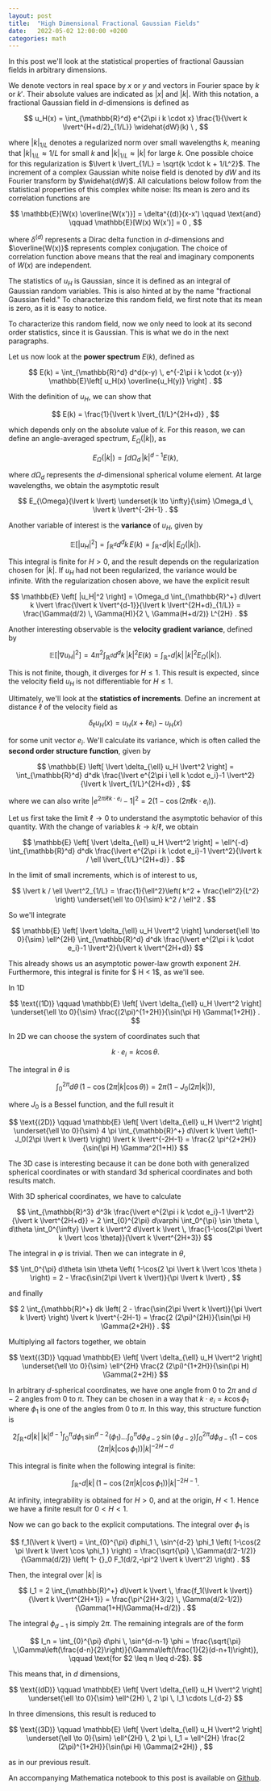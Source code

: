 ```yaml
---
layout: post
title:  "High Dimensional Fractional Gaussian Fields"
date:   2022-05-02 12:00:00 +0200
categories: math
---
```


In this post we'll look at the statistical properties of fractional Gaussian fields in arbitrary dimensions.

We denote vectors in real space by $x$ or $y$ and vectors in Fourier space by $k$ or $k'$. Their absolute values are indicated as $\lvert x \lvert$ and $\lvert k \lvert$. With this notation, a fractional Gaussian field in $d$-dimensions is defined as

$$
u_H(x) = \int_{\mathbb{R}^d} e^{2\pi i k \cdot x} \frac{1}{\lvert k \lvert^{H+d/2}_{1/L}} \widehat{dW}(k) \ ,
$$

where $\lvert k \lvert_{1/L}$ denotes a regularized norm over small wavelengths $k$, meaning that $\lvert k \lvert_{1/L} \approx 1/L$ for small $k$ and $\lvert k \lvert_{1/L} \approx \lvert k \lvert$ for large $k$. One possible choice for this regularization is $\lvert k \lvert_{1/L} = \sqrt{k \cdot k + 1/L^2}$. The increment of a complex Gaussian white noise field is denoted by $dW$ and its Fourier transform by $\widehat{dW}$. All calculations below follow from the statistical properties of this complex white noise: Its mean is zero and its correlation functions are

$$
\mathbb{E}[W(x) \overline{W(x')}] = \delta^{(d)}(x-x') \qquad \text{and} \qquad \mathbb{E}[W(x) W(x')] = 0 ,
$$

where $\delta^{(d)}$ represents a Dirac delta function in $d$-dimensions and $\overline{W(x)}$ represents complex conjugation. The choice of correlation function above means that the real and imaginary components of $W(x)$ are independent.

The statistics of $u_H$ is Gaussian, since it is defined as an integral of Gaussian random variables. This is also hinted at by the name "fractional Gaussian field." To characterize this random field, we first note that its mean is zero, as it is easy to notice.

To characterize this random field, now we only need to look at its second order statistics, since it is Gaussian. This is what we do in the next paragraphs.

Let us now look at the **power spectrum** $E(k)$, defined as

$$
E(k) = \int_{\mathbb{R}^d} d^d(x-y) \, e^{-2\pi i k \cdot (x-y)} \mathbb{E}\left[ u_H(x) \overline{u_H(y)} \right] .
$$

With the definition of $u_H$, we can show that

$$
E(k) = \frac{1}{\lvert k \lvert_{1/L}^{2H+d}} ,
$$

which depends only on the absolute value of $k$. For this reason, we can define an angle-averaged spectrum, $E_{\Omega}(\lvert k \lvert)$, as

$$
E_{\Omega}(\lvert k \lvert) = \int d\Omega_d \, \lvert k \lvert^{d-1} E(k) ,
$$

where $d\Omega_d$ represents the $d$-dimensional spherical volume element. At large wavelengths, we obtain the asymptotic result

$$
E_{\Omega}(\lvert k \lvert) \underset{k \to \infty}{\sim} \Omega_d \, \lvert k \lvert^{-2H-1} .
$$

Another variable of interest is the **variance** of $u_H$, given by

$$
\mathbb{E}\left[ |u_H|^2 \right] = \int_{\mathbb{R}^d} d^dk \, E(k) = \int_{\mathbb{R}^+} d\lvert k \lvert \, E_{\Omega}(\lvert k \lvert) .
$$

This integral is finite for $H > 0$, and the result depends on the regularization chosen for $\lvert k \lvert$. If $u_H$ had not been regularized, the variance would be infinite. With the regularization chosen above, we have the explicit result

$$
\mathbb{E} \left[ |u_H|^2 \right] = \Omega_d \int_{\mathbb{R}^+} d\lvert k \lvert \frac{\lvert k \lvert^{d-1}}{\lvert k \lvert^{2H+d}_{1/L}}
= \frac{\Gamma(d/2) \, \Gamma(H)}{2 \, \Gamma(H+d/2)} L^{2H} .
$$

Another interesting observable is the **velocity gradient variance**, defined by

$$
\mathbb{E}\left[ |\nabla u_H|^2 \right] = 4 \pi^2 \int_{\mathbb{R}^d} d^dk \, \lvert k \lvert^2 E(k) = \int_{\mathbb{R}^+} d\lvert k \lvert \, \lvert k \lvert^2 E_{\Omega}(\lvert k \lvert) .
$$

This is not finite, though, it diverges for $H \leq 1$. This result is expected, since the velocity field $u_H$ is not differentiable for $H \leq 1$.

Ultimately, we'll look at the **statistics of increments**. Define an increment at distance $\ell$ of the velocity field as

$$
\delta_{\ell} u_H(x) = u_H(x+\ell e_i) - u_H(x)
$$

for some unit vector $e_i$. We'll calculate its variance, which is often called the **second order structure function**, given by

$$
\mathbb{E} \left[ \lvert \delta_{\ell} u_H \lvert^2 \right] =
\int_{\mathbb{R}^d} d^dk \frac{\lvert e^{2\pi i \ell k \cdot e_i}-1 \lvert^2}{\lvert k \lvert_{1/L}^{2H+d}} ,
$$

where we can also write $\lvert e^{2\pi i \ell k \cdot e_i}-1 \lvert^2 = 2(1-\cos(2\pi \ell k \cdot e_i))$.

Let us first take the limit $\ell \to 0$ to understand the asymptotic behavior of this quantity. With the change of variables $k \to k / \ell$, we obtain

$$
\mathbb{E} \left[ \lvert \delta_{\ell} u_H \lvert^2 \right] =
\ell^{-d} \int_{\mathbb{R}^d} d^dk \frac{\lvert e^{2\pi i k \cdot e_i}-1 \lvert^2}{\lvert k / \ell \lvert_{1/L}^{2H+d}} .
$$

In the limit of small increments, which is of interest to us,

$$
\lvert k / \ell \lvert^2_{1/L} = \frac{1}{\ell^2}\left( k^2 + \frac{\ell^2}{L^2} \right) \underset{\ell \to 0}{\sim} k^2 / \ell^2 .
$$

So we'll integrate

$$
\mathbb{E} \left[ \lvert \delta_{\ell} u_H \lvert^2 \right] \underset{\ell \to 0}{\sim}
\ell^{2H} \int_{\mathbb{R}^d} d^dk \frac{\lvert e^{2\pi i k \cdot e_i}-1 \lvert^2}{\lvert k \lvert^{2H+d}}
$$

This already shows us an asymptotic power-law growth exponent $2H$. Furthermore, this integral is finite for $ H < 1$, as we'll see.

In 1D

$$
\text{(1D)} \qquad \mathbb{E} \left[ \lvert \delta_{\ell} u_H \lvert^2 \right] \underset{\ell \to 0}{\sim} \frac{(2\pi)^{1+2H}}{\sin(\pi H) \Gamma(1+2H)} .
$$

In 2D we can choose the system of coordinates such that

$$
k \cdot e_i = k \cos \theta .
$$

The integral in $\theta$ is

$$
\int_0^{2\pi} d\theta \, ( 1-\cos(2 \pi \lvert k \lvert \cos \theta ) ) = 2 \pi (1- J_0(2 \pi \lvert k \lvert)) ,
$$

where $J_0$ is a Bessel function, and the full result it

$$
\text{(2D)} \qquad \mathbb{E} \left[ \lvert \delta_{\ell} u_H \lvert^2 \right] \underset{\ell \to 0}{\sim} 4 \pi \int_{\mathbb{R}^+} d\lvert k \lvert \left(1-J_0(2\pi \lvert k \lvert) \right) \lvert k \lvert^{-2H-1} = \frac{2 \pi^{2+2H}}{\sin(\pi H) \Gamma^2(1+H)}
$$

The 3D case is interesting because it can be done both with generalized spherical coordinates or with standard 3d spherical coordinates and both results match.

With 3D spherical coordinates, we have to calculate

$$
\int_{\mathbb{R}^3} d^3k \frac{\lvert e^{2\pi i k \cdot e_i}-1 \lvert^2}{\lvert k \lvert^{2H+d}}
= 2 \int_{0}^{2\pi} d\varphi \int_0^{\pi} \sin \theta \, d\theta \int_0^{\infty} \lvert k \lvert^2 d\lvert k \lvert \, \frac{1-\cos(2\pi \lvert k \lvert \cos \theta)}{\lvert k \lvert^{2H+3}}
$$

The integral in $\varphi$ is trivial. Then we can integrate in $\theta$,

$$
\int_0^{\pi} d\theta \sin \theta  \left( 1-\cos(2 \pi \lvert k \lvert \cos \theta ) \right) = 2 - \frac{\sin(2\pi \lvert k \lvert)}{\pi \lvert k \lvert} ,
$$

and finally

$$
2 \int_{\mathbb{R}^+} dk \left( 2 - \frac{\sin(2\pi \lvert k \lvert)}{\pi \lvert k \lvert} \right) \lvert k \lvert^{-2H-1} = \frac{2 (2\pi)^{2H}}{\sin(\pi H) \Gamma(2+2H)} .
$$

Multiplying all factors together, we obtain

$$
\text{(3D)} \qquad \mathbb{E} \left[ \lvert \delta_{\ell} u_H \lvert^2 \right] \underset{\ell \to 0}{\sim}
\ell^{2H} \frac{2 (2\pi)^{1+2H}}{\sin(\pi H) \Gamma(2+2H)}
$$

In arbitrary $d$-spherical coordinates, we have one angle from 0 to $2\pi$ and $d-2$ angles from 0 to $\pi$. They can be chosen in a way that $k \cdot e_i = k \cos \phi_1$ where $\phi_1$ is one of the angles from 0 to $\pi$. In this way, this structure function is

$$
2 \int_{\mathbb{R}^+} d\lvert k \lvert \, \lvert k \lvert^{d-1} \int_{0}^{\pi} d\phi_1 \, \sin^{d-2}(\phi_1) \ldots
\int_{0}^{\pi} d\phi_{d-2} \, \sin(\phi_{d-2}) \int_{0}^{2 \pi} d\phi_{d-1}
( 1-\cos(2 \pi \lvert k \lvert \cos \phi_1 ) ) \lvert k \lvert^{-2H-d}
$$

This integral is finite when the following integral is finite:

$$
\int_{\mathbb{R}^+} d\lvert k \lvert \, ( 1-\cos(2 \pi \lvert k \lvert \cos \phi_1 ) ) \lvert k \lvert^{-2H-1} .
$$

At infinity, integrability is obtained for $H > 0$, and at the origin, $H < 1$. Hence we have a finite result for $0 < H < 1$.

Now we can go back to the explicit computations. The integral over $\phi_1$ is

$$
f_1(\lvert k \lvert) = \int_{0}^{\pi} d\phi_1 \, \sin^{d-2} \phi_1 \left( 1-\cos(2 \pi \lvert k \lvert \cos \phi_1 ) \right) = \frac{\sqrt{\pi} \,\Gamma(d/2-1/2)}{\Gamma(d/2)} \left( 1- {}_0 F_1(d/2,-\pi^2 \lvert k \lvert^2) \right) .
$$

Then, the integral over $\lvert k \lvert$ is

$$
I_1 = 2 \int_{\mathbb{R}^+} d\lvert k \lvert \, \frac{f_1(\lvert k \lvert)}{\lvert k \lvert^{2H+1}} = \frac{\pi^{2H+3/2} \, \Gamma(d/2-1/2)}{\Gamma(1+H)\Gamma(H+d/2)} .
$$

The integral $\phi_{d-1}$ is simply $2\pi$. The remaining integrals are of the form

$$
I_n = \int_{0}^{\pi} d\phi \, \sin^{d-n-1} \phi = \frac{\sqrt{\pi} \,\Gamma\left(\frac{d-n}{2}\right)}{\Gamma\left(\frac{1}{2}(d-n+1)\right)}, \qquad \text{for $2 \leq n \leq d-2$}.
$$

This means that, in $d$ dimensions,

$$
\text{(dD)} \qquad \mathbb{E} \left[ \lvert \delta_{\ell} u_H \lvert^2 \right] \underset{\ell \to 0}{\sim}
\ell^{2H} \, 2 \pi \, I_1 \cdots I_{d-2}
$$

In three dimensions, this result is reduced to

$$
\text{(3D)} \qquad \mathbb{E} \left[ \lvert \delta_{\ell} u_H \lvert^2 \right] \underset{\ell \to 0}{\sim}
\ell^{2H} \, 2 \pi \, I_1 = \ell^{2H} \frac{2 (2\pi)^{1+2H}}{\sin(\pi H) \Gamma(2+2H)} ,
$$

as in our previous result.

An accompanying Mathematica notebook to this post is available on [Github][Github].

[Github]: https://github.com/gapolinario/high-dim-fgf
